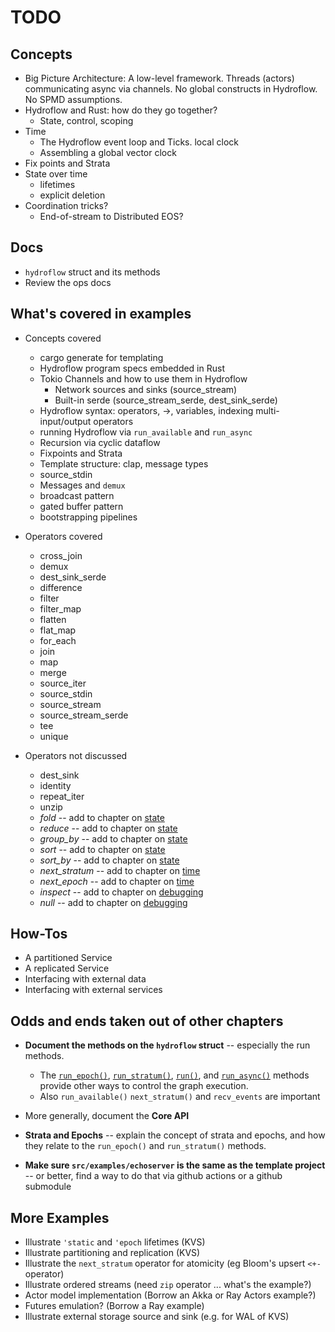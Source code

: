 # TODO

## Concepts
- Big Picture Architecture: A low-level framework. Threads (actors) communicating async via channels. No global constructs in Hydroflow. No SPMD assumptions.
- Hydroflow and Rust: how do they go together?
    - State, control, scoping
- Time
    - The Hydroflow event loop and Ticks. local clock
    - Assembling a global vector clock
- Fix points and Strata
- State over time
    - lifetimes
    - explicit deletion
- Coordination tricks?
    - End-of-stream to Distributed EOS?

## Docs
- `hydroflow` struct and its methods
- Review the ops docs

## What's covered in examples
- Concepts covered
    - cargo generate for templating
    - Hydroflow program specs embedded in Rust
    - Tokio Channels and how to use them in Hydroflow
        - Network sources and sinks (source_stream)
        - Built-in serde (source_stream_serde, dest_sink_serde)
    - Hydroflow syntax: operators, ->, variables, indexing multi-input/output operators
    - running Hydroflow via `run_available` and `run_async`
    - Recursion via cyclic dataflow
    - Fixpoints and Strata
    - Template structure: clap, message types
    - source_stdin
    - Messages and `demux`
    - broadcast pattern
    - gated buffer pattern
    - bootstrapping pipelines

- Operators covered
    - cross_join
    - demux
    - dest_sink_serde
    - difference
    - filter
    - filter_map
    - flatten
    - flat_map
    - for_each
    - join
    - map
    - merge
    - source_iter
    - source_stdin
    - source_stream
    - source_stream_serde
    - tee
    - unique

- Operators not discussed
    - dest_sink
    - identity
    - repeat_iter
    - unzip
    - *fold* -- add to chapter on [state](state.md)
    - *reduce* -- add to chapter on [state](state.md)
    - *group_by* -- add to chapter on [state](state.md)
    - *sort* -- add to chapter on [state](state.md)
    - *sort_by* -- add to chapter on [state](state.md)
    - *next_stratum* -- add to chapter on [time](time.md)
    - *next_epoch* -- add to chapter on [time](time.md)
    - *inspect* -- add to chapter on [debugging](debugging.md)
    - *null* -- add to chapter on [debugging](debugging.md)

## How-Tos
- A partitioned Service
- A replicated Service
- Interfacing with external data
- Interfacing with external services

## Odds and ends taken out of other chapters
- **Document the methods on the `hydroflow` struct** -- especially the run methods.
    -  The [`run_epoch()`](https://hydro-project.github.io/hydroflow/doc/hydroflow/scheduled/graph/struct.Hydroflow.html#method.run_epoch), [`run_stratum()`](https://hydro-project.github.io/hydroflow/doc/hydroflow/scheduled/graph/struct.Hydroflow.html#method.run_stratum), [`run()`](https://hydro-project.github.io/hydroflow/doc/hydroflow/scheduled/graph/struct.Hydroflow.html#method.run), and [`run_async()`](https://hydro-project.github.io/hydroflow/doc/hydroflow/scheduled/graph/struct.Hydroflow.html#method.run_async) methods provide other ways to control the graph execution.
    - Also `run_available()` `next_stratum()` and `recv_events` are important
- More generally, document the **Core API**

- **Strata and Epochs** -- explain the concept of strata and epochs, and how they relate to the `run_epoch()` and `run_stratum()` methods.

- **Make sure `src/examples/echoserver` is the same as the template project** -- or better, find a way to do that via github actions or a github submodule

## More Examples
- Illustrate `'static` and `'epoch` lifetimes (KVS)
- Illustrate partitioning and replication (KVS)
- Illustrate the `next_stratum` operator for atomicity (eg Bloom's upsert `<+-` operator)
- Illustrate ordered streams (need `zip` operator ... what's the example?)
- Actor model implementation (Borrow an Akka or Ray Actors example?)
- Futures emulation? (Borrow a Ray example)
- Illustrate external storage source and sink (e.g. for WAL of KVS)